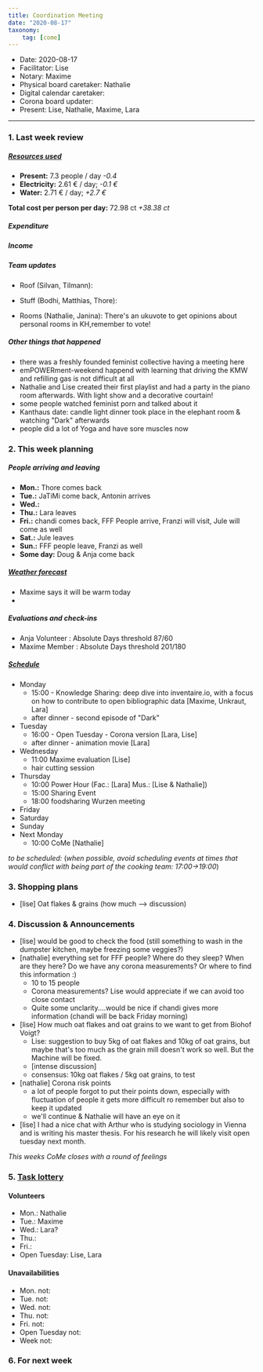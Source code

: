 ```yaml
---
title: Coordination Meeting
date: "2020-08-17"
taxonomy:
    tag: [come]
---
```


<!-- CoMe facilitation advice and requirements: https://gitlab.com/kanthaus/kanthaus-governance/-/blob/master/documents/coordinationMeeting/coMeFacilitationAdvice.md -->

- Date: 2020-08-17
- Facilitator: Lise
- Notary: Maxime
- Physical board caretaker: Nathalie
- Digital calendar caretaker: 
- Corona board updater: 
- Present: Lise, Nathalie, Maxime, Lara

----

<!-- 0. Minute of silence -->

### 1. Last week review

##### [Resources used](https://cloud.kanthaus.online/apps/files/?dir=/kanthaus-public/resourcesUsed&fileid=146410)

- **Present:** 7.3 people / day _-0.4_
- **Electricity:** 2.61 € / day; _-0.1 €_
- **Water:** 2.71 € / day; _+2.7 €_

**Total cost per person per day:** 72.98 ct _+38.38 ct_


##### Expenditure


##### Income
<!-- NOTE: 20€ is intentionally left in the donation 'shoe' -->


##### Team updates
- Roof (Silvan, Tilmann):
    
- Stuff (Bodhi, Matthias, Thore):

- Rooms (Nathalie, Janina):
There's an ukuvote to get opinions about personal rooms in KH,remember to vote!

##### Other things that happened
- there was a freshly founded feminist collective having a meeting here
- emPOWERment-weekend happend with learning that driving the KMW and refilling gas is not difficult at all
- Nathalie and Lise created their first playlist and had a party in the piano room afterwards. With light show and a decorative courtain!
- some people watched feminist porn and talked about it
- Kanthaus date: candle light dinner took place in the elephant room & watching "Dark" afterwards
- people did a lot of Yoga and have sore muscles now
 
### 2. This week planning

##### People arriving and leaving
- **Mon.:** Thore comes back
- **Tue.:** JaTiMi come back, Antonin arrives
- **Wed.:** 
- **Thu.:** Lara leaves
- **Fri.:** chandi comes back, FFF People arrive, Franzi will visit, Jule will come as well
- **Sat.:** Jule leaves
- **Sun.:** FFF people leave, Franzi as well
- **Some day:** Doug & Anja come back

##### [Weather forecast](https://www.accuweather.com/en/de/wurzen/04808/weather-forecast/171287)
 - Maxime says it will be warm today
 - 
##### Evaluations and check-ins
<!-- Avoid scheduling on Mondays to give people time to prepare-->
- Anja Volunteer : Absolute Days threshold 87/60
- Maxime Member : Absolute Days threshold 201/180

##### [Schedule](https://cloud.kanthaus.online/apps/calendar/)
- Monday
  - 15:00 - Knowledge Sharing: deep dive into inventaire.io, with a focus on how to contribute to open bibliographic data [Maxime, Unkraut, Lara]
  - after dinner - second episode of "Dark"
- Tuesday
  - 16:00 - Open Tuesday - Corona version [Lara, Lise]
  - after dinner - animation movie [Lara]
- Wednesday
    - 11:00 Maxime evaluation [Lise]
    - hair cutting session
- Thursday 
  - 10:00 Power Hour (Fac.: [Lara] Mus.: [Lise & Nathalie]) 
  - 15:00 Sharing Event 
  - 18:00 foodsharing Wurzen meeting
- Friday
- Saturday
- Sunday
- Next Monday
  - 10:00 CoMe [Nathalie]

_to be scheduled:_
(*when possible, avoid scheduling events at times that would conflict with being part of the cooking team: 17:00->19:00*)
<!-- Don't forget evaluations! -->

### 3. Shopping plans
- [lise] Oat flakes & grains (how much --> discussion)

### 4. Discussion & Announcements

- [lise] would be good to check the food (still something to wash in the dumpster kitchen, maybe freezing some veggies?)
- [nathalie] everything set for FFF people? Where do they sleep? When are they here? Do we have any corona measurements? Or where to find this information :)
    - 10 to 15 people
    - Corona measurements? Lise would appreciate if we can avoid too close contact
    - Quite some unclarity....would be nice if chandi gives more information (chandi will be back Friday morning)
- [lise] How much oat flakes and oat grains to we want to get from Biohof Voigt?
    - Lise: suggestion to buy 5kg of oat flakes and 10kg of oat grains, but maybe that's too much as the grain mill doesn't work so well. But the Machine will be fixed.
    - [intense discussion]
    - consensus: 10kg oat flakes / 5kg oat grains, to test
- [nathalie] Corona risk points
    - a lot of people forgot to put their points down, especially with fluctuation of people it gets more difficult ro remember but also to keep it updated
    - we'll continue & Nathalie will have an eye on it
- [lise] I had a nice chat with Arthur who is studying sociology in Vienna and is writing his master thesis. For his research he will likely visit open tuesday next month.

*This weeks CoMe closes with a round of feelings* 

### 5. [Task lottery](https://kanthaus.gitlab.io/dinner-lottery/)

#### Volunteers
- Mon.: Nathalie
- Tue.: Maxime
- Wed.: Lara?
- Thu.: 
- Fri.: 
- Open Tuesday: Lise, Lara

#### Unavailabilities
- Mon. not:
- Tue. not: 
- Wed. not:
- Thu. not:
- Fri. not:
- Open Tuesday not:
- Week not: 
 
### 6. For next week
